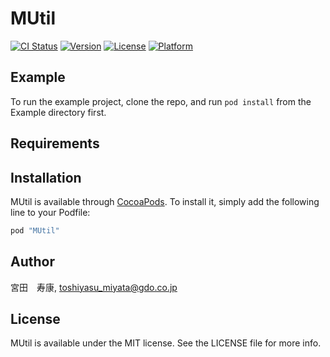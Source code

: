 # MUtil

[![CI Status](http://img.shields.io/travis/宮田　寿康/MUtil.svg?style=flat)](https://travis-ci.org/宮田　寿康/MUtil)
[![Version](https://img.shields.io/cocoapods/v/MUtil.svg?style=flat)](http://cocoapods.org/pods/MUtil)
[![License](https://img.shields.io/cocoapods/l/MUtil.svg?style=flat)](http://cocoapods.org/pods/MUtil)
[![Platform](https://img.shields.io/cocoapods/p/MUtil.svg?style=flat)](http://cocoapods.org/pods/MUtil)

## Example

To run the example project, clone the repo, and run `pod install` from the Example directory first.

## Requirements

## Installation

MUtil is available through [CocoaPods](http://cocoapods.org). To install
it, simply add the following line to your Podfile:

```ruby
pod "MUtil"
```

## Author

宮田　寿康, toshiyasu_miyata@gdo.co.jp

## License

MUtil is available under the MIT license. See the LICENSE file for more info.
